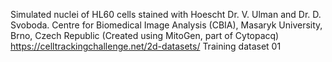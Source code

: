 Simulated nuclei of HL60 cells stained with Hoescht
Dr. V. Ulman and Dr. D. Svoboda. Centre for Biomedical Image Analysis (CBIA),
Masaryk University, Brno, Czech Republic (Created using MitoGen, part of Cytopacq)
https://celltrackingchallenge.net/2d-datasets/
Training dataset 01
